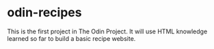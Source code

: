 # odin-recipes
This is the first project in The Odin Project. It will use HTML knowledge learned so far to build a basic recipe website. 